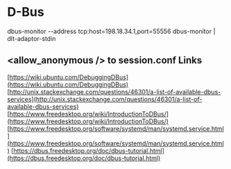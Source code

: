 D-Bus
=====
dbus-monitor --address tcp:host=198.18.34.1,port=55556
dbus-monitor | dlt-adaptor-stdin

 <allow_anonymous /> to session.conf
Links
-----
[https://wiki.ubuntu.com/DebuggingDBus](https://wiki.ubuntu.com/DebuggingDBus)
[http://unix.stackexchange.com/questions/46301/a-list-of-available-dbus-services](http://unix.stackexchange.com/questions/46301/a-list-of-available-dbus-services)
[https://www.freedesktop.org/wiki/IntroductionToDBus/](https://www.freedesktop.org/wiki/IntroductionToDBus/)
[https://www.freedesktop.org/software/systemd/man/systemd.service.html](https://www.freedesktop.org/software/systemd/man/systemd.service.html)
[https://dbus.freedesktop.org/doc/dbus-tutorial.html](https://dbus.freedesktop.org/doc/dbus-tutorial.html)